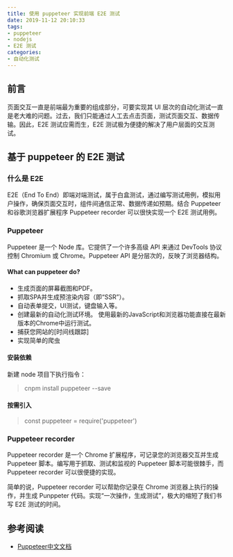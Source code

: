```yaml
---
title: 使用 puppeteer 实现前端 E2E 测试
date: 2019-11-12 20:10:33
tags:
- puppeteer
- nodejs
- E2E 测试
categories:
- 自动化测试
---
```

## 前言
页面交互一直是前端最为重要的组成部分，可要实现其 UI 层次的自动化测试一直是老大难的问题。过去，我们只能通过人工去点击页面，测试页面交互、数据传输。因此，E2E 测试应需而生，E2E 测试极为便捷的解决了用户层面的交互测试。

## 基于 puppeteer 的 E2E 测试
### 什么是 E2E
E2E（End To End）即端对端测试，属于白盒测试，通过编写测试用例，模拟用户操作，确保页面交互时，组件间通信正常、数据传递如预期。结合 Puppeteer 和谷歌浏览器扩展程序 Puppeteer recorder 可以很快实现一个 E2E 测试用例。
### Puppeteer
Puppeteer 是一个 Node 库。它提供了一个许多高级 API 来通过 DevTools 协议控制 Chromium 或 Chrome。Puppeteer API 是分层次的，反映了浏览器结构。
#### What can puppeteer do?
*   生成页面的屏幕截图和PDF。
*   抓取SPA并生成预渲染内容（即“SSR”）。
*   自动表单提交，UI测试，键盘输入等。
*   创建最新的自动化测试环境。 使用最新的JavaScript和浏览器功能直接在最新版本的Chrome中运行测试。
*   捕获您网站的[时间线跟踪]
*   实现简单的爬虫

#### 安装依赖
新建 node 项目下执行指令：
> cnpm install puppeteer --save
#### 按需引入
> const  puppeteer  =  require('puppeteer')
### Puppeteer recorder
Puppeteer recorder 是一个 Chrome 扩展程序，可记录您的浏览器交互并生成 Puppeteer 脚本。编写用于抓取、测试和监视的 Puppeteer 脚本可能很棘手，而Puppeteer recorder 可以很便捷的实现。

简单的说，Puppeteer recorder 可以帮助你记录在 Chrome 浏览器上执行的操作，并生成 Punppeter 代码。实现“一次操作，生成测试”，极大的缩短了我们书写 E2E 测试的时间。
## 参考阅读
+ [Puppeteer中文文档](https://zhaoqize.github.io/puppeteer-api-zh_CN/#?product=Puppeteer&version=v1.20.0&show=api-class-page)
